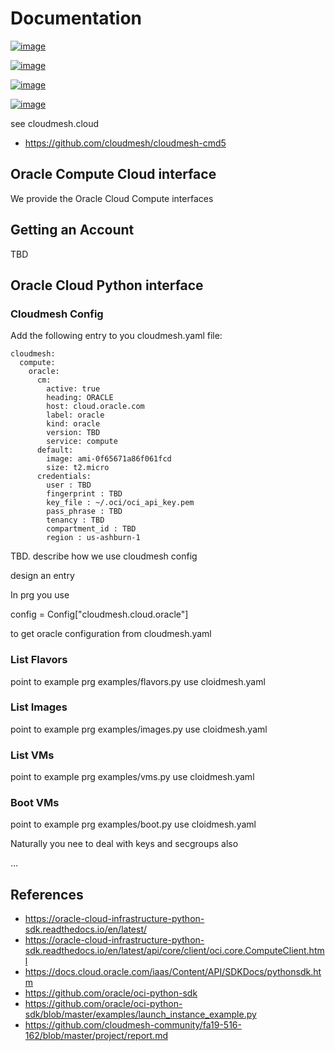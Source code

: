 # Documentation

[![image](https://img.shields.io/travis/TankerHQ/cloudmesh-oracle.svg?branch=master)](https://travis-ci.org/TankerHQ/cloudmesn-oracle)

[![image](https://img.shields.io/pypi/pyversions/cloudmesh-oracle.svg)](https://pypi.org/project/cloudmesh-oracle)

[![image](https://img.shields.io/pypi/v/cloudmesh-oracle.svg)](https://pypi.org/project/cloudmesh-oracle/)

[![image](https://img.shields.io/github/license/TankerHQ/python-cloudmesh-oracle.svg)](https://github.com/TankerHQ/python-cloudmesh-oracle/blob/master/LICENSE)

see cloudmesh.cloud

* https://github.com/cloudmesh/cloudmesh-cmd5

## Oracle Compute Cloud interface

We provide the Oracle Cloud Compute interfaces

## Getting an Account

TBD

## Oracle Cloud Python interface

### Cloudmesh Config

Add the following entry to you cloudmesh.yaml file:

```
cloudmesh:
  compute:
    oracle:
      cm:
        active: true
        heading: ORACLE
        host: cloud.oracle.com
        label: oracle
        kind: oracle
        version: TBD
        service: compute
      default:
        image: ami-0f65671a86f061fcd
        size: t2.micro
      credentials:
        user : TBD
        fingerprint : TBD
        key_file : ~/.oci/oci_api_key.pem
        pass_phrase : TBD
        tenancy : TBD
        compartment_id : TBD
        region : us-ashburn-1
```

        
TBD. describe how we use cloudmesh config

design an entry

In prg you use 

config = Config["cloudmesh.cloud.oracle"]

to get oracle configuration from cloudmesh.yaml

### List Flavors

point to example prg examples/flavors.py
use cloidmesh.yaml

### List Images 

point to example prg examples/images.py
use cloidmesh.yaml

### List VMs

point to example prg examples/vms.py
use cloidmesh.yaml

### Boot VMs

point to example prg examples/boot.py
use cloidmesh.yaml

Naturally you nee to deal with keys and secgroups also 

... 

## References

* https://oracle-cloud-infrastructure-python-sdk.readthedocs.io/en/latest/
* https://oracle-cloud-infrastructure-python-sdk.readthedocs.io/en/latest/api/core/client/oci.core.ComputeClient.html
* https://docs.cloud.oracle.com/iaas/Content/API/SDKDocs/pythonsdk.htm
* https://github.com/oracle/oci-python-sdk
* https://github.com/oracle/oci-python-sdk/blob/master/examples/launch_instance_example.py
* https://github.com/cloudmesh-community/fa19-516-162/blob/master/project/report.md

